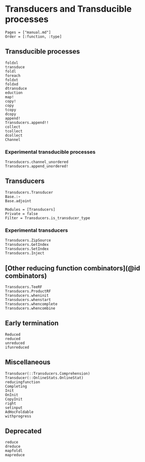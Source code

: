 # Transducers and Transducible processes

```@index
Pages = ["manual.md"]
Order = [:function, :type]
```

## Transducible processes

```@docs
foldxl
transduce
foldl
foreach
foldxt
foldxd
dtransduce
eduction
map!
copy!
copy
tcopy
dcopy
append!
Transducers.append!!
collect
tcollect
dcollect
Channel
```

### Experimental transducible processes

```@docs
Transducers.channel_unordered
Transducers.append_unordered!
```

## Transducers

```@docs
Transducers.Transducer
Base.:∘
Base.adjoint
```

```@autodocs
Modules = [Transducers]
Private = false
Filter = Transducers.is_transducer_type
```

### Experimental transducers

```@docs
Transducers.ZipSource
Transducers.GetIndex
Transducers.SetIndex
Transducers.Inject
```

## [Other reducing function combinators](@id combinators)

```@docs
Transducers.TeeRF
Transducers.ProductRF
Transducers.wheninit
Transducers.whenstart
Transducers.whencomplete
Transducers.whencombine
```

## Early termination

```@docs
Reduced
reduced
unreduced
ifunreduced
```

## Miscellaneous

```@docs
Transducer(::Transducers.Comprehension)
Transducer(::OnlineStats.OnlineStat)
reducingfunction
Completing
Init
OnInit
CopyInit
right
setinput
AdHocFoldable
withprogress
```

## Deprecated

```@docs
reduce
dreduce
mapfoldl
mapreduce
```
